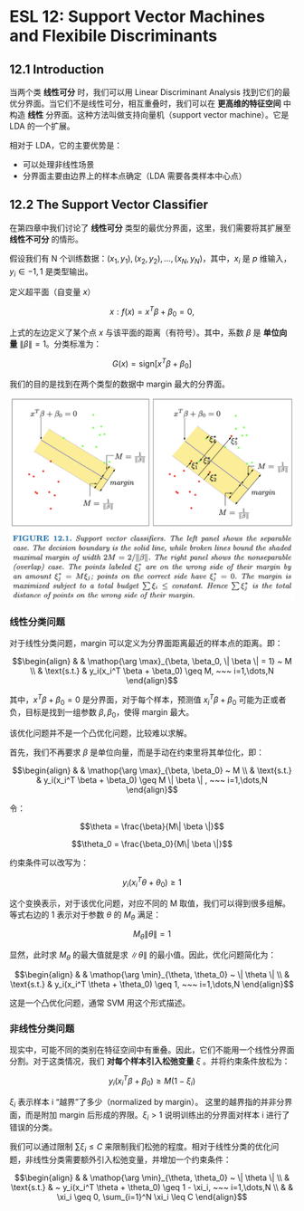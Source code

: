 # ESL 12: Support Vector Machines and Flexibile Discriminants

## 12.1 Introduction

当两个类 __线性可分__ 时，我们可以用 Linear Discriminant Analysis 找到它们的最优分界面。当它们不是线性可分，相互重叠时，我们可以在 __更高维的特征空间__ 中构造 __线性__ 分界面。这种方法叫做支持向量机（support vector machine）。它是 LDA 的一个扩展。

相对于 LDA，它的主要优势是：

- 可以处理非线性场景
- 分界面主要由边界上的样本点确定（LDA 需要各类样本中心点）

## 12.2 The Support Vector Classifier

在第四章中我们讨论了 __线性可分__ 类型的最优分界面，这里，我们需要将其扩展至 __线性不可分__ 的情形。

假设我们有 N 个训练数据：$(x_1, y_1), (x_2, y_2), \dots, (x_N, y_N)$，其中，$x_i$ 是 $p$ 维输入， $y_i \in {-1, 1}$ 是类型输出。

定义超平面（自变量 $x$）

$$ {x: f(x) = x^T \beta + \beta_0 = 0}, $$

上式的左边定义了某个点 $x$ 与该平面的距离（有符号）。其中，系数 $\beta$ 是 __单位向量__ $\| {\beta} \| = 1$。分类标准为：

$$ G(x) = \text{sign}[x^T \beta + \beta_0]$$

我们的目的是找到在两个类型的数据中 margin 最大的分界面。

![svm](images/12/svm.png)


### 线性分类问题

对于线性分类问题，margin 可以定义为分界面距离最近的样本点的距离。即：

$$\begin{align}
& & \mathop{\arg \max}_{\beta, \beta_0, \| \beta \| = 1} ~ M \\
& \text{s.t.} & y_i(x_i^T \beta + \beta_0) \geq M, ~~~ i=1,\dots,N
\end{align}$$

其中，$x^T \beta + \beta_0 = 0$ 是分界面，对于每个样本，预测值 $x_i^T \beta + \beta_0$ 可能为正或者负，目标是找到一组参数 $\beta, \beta_0$，使得 margin 最大。

该优化问题并不是一个凸优化问题，比较难以求解。

首先，我们不再要求 $\beta$ 是单位向量，而是手动在约束里将其单位化，即：

$$\begin{align}
& & \mathop{\arg \max}_{\beta, \beta_0} ~ M \\
& \text{s.t.} & y_i(x_i^T \beta + \beta_0) \geq M \| \beta \| , ~~~ i=1,\dots,N
\end{align}$$

令：

$$\theta = \frac{\beta}{M\| \beta \|}$$

$$\theta_0 = \frac{\beta_0}{M\| \beta \|}$$


约束条件可以改写为：

$$ y_i(x_i^T \theta + \theta_0) \geq 1 $$

这个变换表示，对于该优化问题，对应不同的 M 取值，我们可以得到很多组解。等式右边的 1 表示对于参数 $\theta$ 的 $M_\theta$ 满足：

$$ M_\theta \| \theta \| = 1 $$

显然，此时求 $M_\theta$ 的最大值就是求 $\| \theta \|$ 的最小值。因此，优化问题简化为：

$$\begin{align}
& & \mathop{\arg \min}_{\theta, \theta_0} ~ \| \theta \| \\
& \text{s.t.} & y_i(x_i^T \theta + \theta_0) \geq 1, ~~~ i=1,\dots,N
\end{align}$$

这是一个凸优化问题，通常 SVM 用这个形式描述。

### 非线性分类问题

现实中，可能不同的类别在特征空间中有重叠。因此，它们不能用一个线性分界面分割。对于这类情况，我们 __对每个样本引入松弛变量__ $\xi$ 。并将约束条件放松为：

$$ y_i (x_i^T \beta + \beta_0 ) \geq M(1 - \xi_i) $$

$\xi_i$ 表示样本 i “越界”了多少（normalized by margin）。 这里的越界指的并非分界面，而是附加 margin 后形成的界限。$\xi_i > 1$ 说明训练出的分界面对样本 i 进行了错误的分类。

我们可以通过限制 $\sum \xi_i \leq C$ 来限制我们松弛的程度。相对于线性分类的优化问题，非线性分类需要额外引入松弛变量，并增加一个约束条件：


$$\begin{align}
& & \mathop{\arg \min}_{\theta, \theta_0} ~ \| \theta \| \\
& \text{s.t.} & ~ y_i(x_i^T \theta + \theta_0) \geq 1 - \xi_i, ~~~ i=1,\dots,N \\
& & \xi_i \geq 0, \sum_{i=1}^N \xi_i \leq C
\end{align}$$
